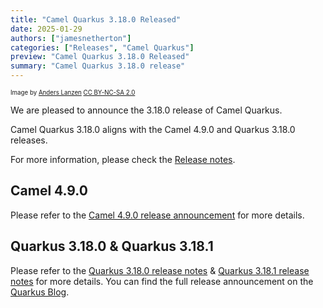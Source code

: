 ```yaml
---
title: "Camel Quarkus 3.18.0 Released"
date: 2025-01-29
authors: ["jamesnetherton"]
categories: ["Releases", "Camel Quarkus"]
preview: "Camel Quarkus 3.18.0 Released"
summary: "Camel Quarkus 3.18.0 release"
---
```


<sub><sup>Image by <a href="https://www.flickr.com/photos/lanzen/5984113332">Anders Lanzen</a> <a href="https://creativecommons.org/licenses/by-nc-sa/2.0">CC BY-NC-SA 2.0</a></sup></sub>

We are pleased to announce the 3.18.0 release of Camel Quarkus.

Camel Quarkus 3.18.0 aligns with the Camel 4.9.0 and Quarkus 3.18.0 releases.

For more information, please check the [Release notes](/releases/q-3.18.0/).

## Camel 4.9.0

Please refer to the [Camel 4.9.0 release announcement](/blog/2024/12/camel49-whatsnew/) for more details.

## Quarkus 3.18.0 & Quarkus 3.18.1

Please refer to the [Quarkus 3.18.0 release notes](https://github.com/quarkusio/quarkus/releases/tag/3.18.0) & [Quarkus 3.18.1 release notes](https://github.com/quarkusio/quarkus/releases/tag/3.18.1) for more details.
You can find the full release announcement on the [Quarkus Blog](https://quarkus.io/blog/tag/release/).
